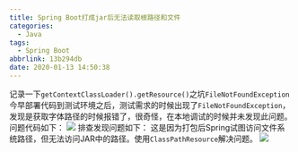 ```yaml
---
title: Spring Boot打成jar后无法读取根路径和文件
categories:
  - Java
tags:
  - Spring Boot
abbrlink: 13b294db
date: 2020-01-13 14:50:38
---
```

记录一下`getContextClassLoader().getResource()`之坑`FileNotFoundException`<!--more-->
今早部署代码到测试环境之后，测试需求的时候出现了`FileNotFoundException`，发现是获取字体路径的时候报错了，很奇怪，在本地调试的时候并未发现此问题。
问题代码如下：
![](/code.png)
排查发现问题如下：
这是因为打包后Spring试图访问文件系统路径，但无法访问JAR中的路径。使用`ClassPathResource`解决问题。
![](/code_fix.png)